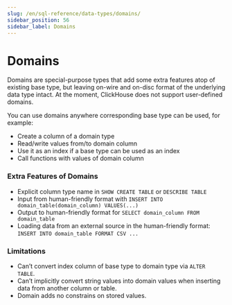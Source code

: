 ```yaml
---
slug: /en/sql-reference/data-types/domains/
sidebar_position: 56
sidebar_label: Domains
---
```


# Domains

Domains are special-purpose types that add some extra features atop of existing base type, but leaving on-wire and on-disc format of the underlying data type intact. At the moment, ClickHouse does not support user-defined domains.

You can use domains anywhere corresponding base type can be used, for example:

-   Create a column of a domain type
-   Read/write values from/to domain column
-   Use it as an index if a base type can be used as an index
-   Call functions with values of domain column

### Extra Features of Domains

-   Explicit column type name in `SHOW CREATE TABLE` or `DESCRIBE TABLE`
-   Input from human-friendly format with `INSERT INTO domain_table(domain_column) VALUES(...)`
-   Output to human-friendly format for `SELECT domain_column FROM domain_table`
-   Loading data from an external source in the human-friendly format: `INSERT INTO domain_table FORMAT CSV ...`

### Limitations

-   Can’t convert index column of base type to domain type via `ALTER TABLE`.
-   Can’t implicitly convert string values into domain values when inserting data from another column or table.
-   Domain adds no constrains on stored values.
